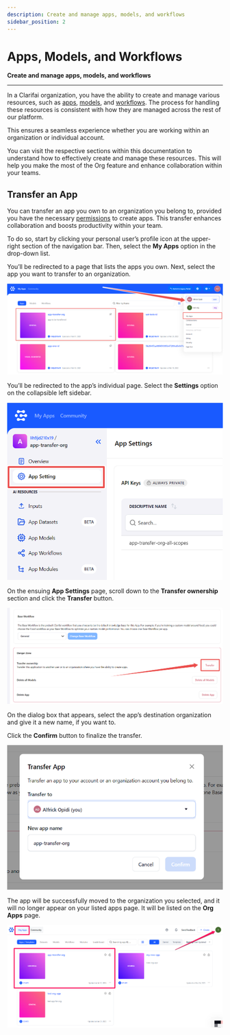 ```yaml
---
description: Create and manage apps, models, and workflows 
sidebar_position: 2
---
```


# Apps, Models, and Workflows

**Create and manage apps, models, and workflows**

<hr />

In a Clarifai organization, you have the ability to create and manage various resources, such as [apps](https://docs.clarifai.com/clarifai-basics/applications/), [models](https://docs.clarifai.com/portal-guide/model/), and [workflows](https://docs.clarifai.com/portal-guide/workflows/). The process for handling these resources is consistent with how they are managed across the rest of our platform. 

This ensures a seamless experience whether you are working within an organization or individual account.

You can visit the respective sections within this documentation to understand how to effectively create and manage these resources. This will help you make the most of the Org feature and enhance collaboration within your teams. 

## Transfer an App 

You can transfer an app you own to an organization you belong to, provided you have the necessary [permissions](https://docs.clarifai.com/portal-guide/clarifai-organizations/security#scopes-and-access-levels-of-organization-members) to create apps. This transfer enhances collaboration and boosts productivity within your team.

To do so, start by clicking your personal user’s profile icon at the upper-right section of the navigation bar. Then, select the **My Apps** option in the drop-down list.

You’ll be redirected to a page that lists the apps you own. Next, select the app you want to transfer to an organization.

![List apps you own](/img/clarifai_orgs/transfer_app_org_1.png)

You’ll be redirected to the app’s individual page. Select the **Settings** option on the collapsible left sidebar. 

![App setting](/img/clarifai_orgs/transfer_app_org_2.png)

On the ensuing **App Settings** page, scroll down to the **Transfer ownership** section and click the **Transfer** button.

![Transfer app ownership](/img/clarifai_orgs/transfer_app_org_3.png)

On the dialog box that appears, select the app’s destination organization and give it a new name, if you want to. 

Click the **Confirm** button to finalize the transfer. 

![Give app a new name](/img/clarifai_orgs/transfer_app_org_4.png)

The app will be successfully moved to the organization you selected, and it will no longer appear on your listed apps page. It will be listed on the **Org Apps** page. 

![Org apps](/img/clarifai_orgs/transfer_app_org_5.png)
